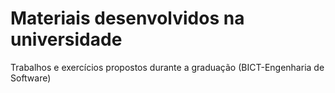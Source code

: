 # Materiais desenvolvidos na universidade
Trabalhos e exercícios propostos durante a graduação (BICT-Engenharia de Software)
